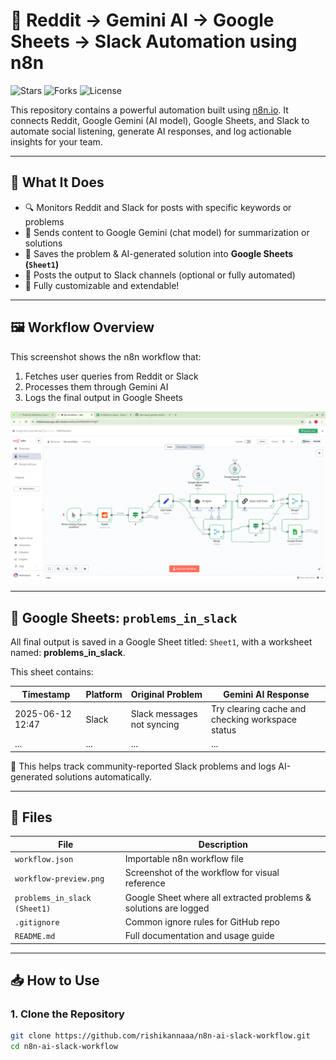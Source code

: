 # 🤖 Reddit → Gemini AI → Google Sheets → Slack Automation using n8n

![Stars](https://img.shields.io/github/stars/rishikannaaa/n8n-ai-slack-workflow?style=social)
![Forks](https://img.shields.io/github/forks/rishikannaaa/n8n-ai-slack-workflow?style=social)
![License](https://img.shields.io/github/license/rishikannaaa/n8n-ai-slack-workflow)

This repository contains a powerful automation built using [n8n.io](https://n8n.io). It connects Reddit, Google Gemini (AI model), Google Sheets, and Slack to automate social listening, generate AI responses, and log actionable insights for your team.

---

## 🚀 What It Does

- 🔍 Monitors Reddit and Slack for posts with specific keywords or problems
- 🧠 Sends content to Google Gemini (chat model) for summarization or solutions
- 📄 Saves the problem & AI-generated solution into **Google Sheets (`Sheet1`)**
- 💬 Posts the output to Slack channels (optional or fully automated)
- 🔄 Fully customizable and extendable!

---

## 🖼️ Workflow Overview

This screenshot shows the n8n workflow that:

1. Fetches user queries from Reddit or Slack
2. Processes them through Gemini AI
3. Logs the final output in Google Sheets

<p align="center">
  <img src="./workflow-preview.png" alt="n8n Reddit to Gemini to Google Sheets and Slack workflow" width="800"/>
</p>

---

## 📘 Google Sheets: `problems_in_slack`

All final output is saved in a Google Sheet titled: `Sheet1`, with a worksheet named: **problems_in_slack**.

This sheet contains:

| Timestamp         | Platform | Original Problem                     | Gemini AI Response                                  |
|-------------------|----------|--------------------------------------|-----------------------------------------------------|
| 2025-06-12 12:47  | Slack    | Slack messages not syncing           | Try clearing cache and checking workspace status    |
| ...               | ...      | ...                                  | ...                                                 |

🧠 This helps track community-reported Slack problems and logs AI-generated solutions automatically.

---

## 📂 Files

| File                         | Description                                                  |
|------------------------------|--------------------------------------------------------------|
| `workflow.json`              | Importable n8n workflow file                                 |
| `workflow-preview.png`       | Screenshot of the workflow for visual reference              |
| `problems_in_slack (Sheet1)` | Google Sheet where all extracted problems & solutions are logged |
| `.gitignore`                 | Common ignore rules for GitHub repo                         |
| `README.md`                  | Full documentation and usage guide                          |

---

## 📥 How to Use

### 1. Clone the Repository

```bash
git clone https://github.com/rishikannaaa/n8n-ai-slack-workflow.git
cd n8n-ai-slack-workflow
